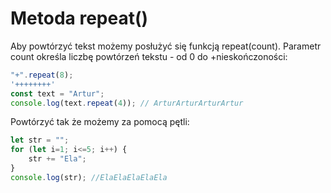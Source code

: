# Metoda repeat()

Aby powtórzyć tekst możemy posłużyć się funkcją repeat(count). Parametr count określa liczbę powtórzeń tekstu - od 0 do +nieskończoności:

```js
"+".repeat(8);
'++++++++'
const text = "Artur";
console.log(text.repeat(4)); // ArturArturArturArtur
```

Powtórzyć tak że możemy za pomocą pętli:

```js
let str = "";
for (let i=1; i<=5; i++) {
    str += "Ela";
}
console.log(str); //ElaElaElaElaEla
```